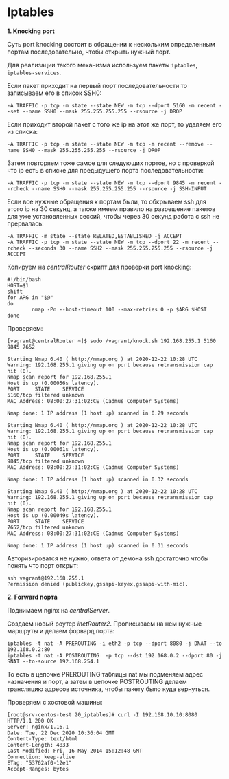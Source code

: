 # Iptables
**1. Knocking port**

Суть port knocking состоит в обращении к нескольким определенным портам последовательно, чтобы открыть нужный порт.

Для реализации такого механизма используем пакеты `iptables`, `iptables-services`.

Если пакет приходит на первый порт последовательности то записываем его в список SSH0:
```
-A TRAFFIC -p tcp -m state --state NEW -m tcp --dport 5160 -m recent --set --name SSH0 --mask 255.255.255.255 --rsource -j DROP
```
Если приходит второй пакет с того же ip на этот же порт, то удаляем его из списка:
```
-A TRAFFIC -p tcp -m state --state NEW -m tcp -m recent --remove --name SSH0 --mask 255.255.255.255 --rsource -j DROP
```
Затем повторяем тоже самое для следующих портов, но с проверкой что ip есть в списке для предыдущего порта последовательности:
```
-A TRAFFIC -p tcp -m state --state NEW -m tcp --dport 9845 -m recent --rcheck --name SSH0 --mask 255.255.255.255 --rsource -j SSH-INPUT
```
Если все нужные обращения к портам были, то обкрываем ssh для этого ip на 30 секунд, а также имеем правило на разрешение пакетов для уже установленных сессий, чтобы через 30 секунд работа с ssh не прервалась:
```
-A TRAFFIC -m state --state RELATED,ESTABLISHED -j ACCEPT
-A TRAFFIC -p tcp -m state --state NEW -m tcp --dport 22 -m recent --rcheck --seconds 30 --name SSH2 --mask 255.255.255.255 --rsource -j ACCEPT
```
Копируем на *centralRouter* скрипт для проверки port knocking:
```
#!/bin/bash
HOST=$1
shift
for ARG in "$@"
do
        nmap -Pn --host-timeout 100 --max-retries 0 -p $ARG $HOST
done
```

Проверяем:
```
[vagrant@centralRouter ~]$ sudo /vagrant/knock.sh 192.168.255.1 5160 9845 7652

Starting Nmap 6.40 ( http://nmap.org ) at 2020-12-22 10:28 UTC
Warning: 192.168.255.1 giving up on port because retransmission cap hit (0).
Nmap scan report for 192.168.255.1
Host is up (0.00056s latency).
PORT     STATE    SERVICE
5160/tcp filtered unknown
MAC Address: 08:00:27:31:02:CE (Cadmus Computer Systems)

Nmap done: 1 IP address (1 host up) scanned in 0.29 seconds

Starting Nmap 6.40 ( http://nmap.org ) at 2020-12-22 10:28 UTC
Warning: 192.168.255.1 giving up on port because retransmission cap hit (0).
Nmap scan report for 192.168.255.1
Host is up (0.00061s latency).
PORT     STATE    SERVICE
9845/tcp filtered unknown
MAC Address: 08:00:27:31:02:CE (Cadmus Computer Systems)

Nmap done: 1 IP address (1 host up) scanned in 0.32 seconds

Starting Nmap 6.40 ( http://nmap.org ) at 2020-12-22 10:28 UTC
Warning: 192.168.255.1 giving up on port because retransmission cap hit (0).
Nmap scan report for 192.168.255.1
Host is up (0.00049s latency).
PORT     STATE    SERVICE
7652/tcp filtered unknown
MAC Address: 08:00:27:31:02:CE (Cadmus Computer Systems)

Nmap done: 1 IP address (1 host up) scanned in 0.31 seconds
```
Авторизироватся не нужно, ответа от демона ssh достаточно чтобы понять что порт открыт:
```
ssh vagrant@192.168.255.1
Permission denied (publickey,gssapi-keyex,gssapi-with-mic).
```


**2. Forward порта**

Поднимаем nginx на *centralServer*. 

Создаем новый роутер *inetRouter2*. Прописываем на нем нужные маршруты и делаем форвард порта:
```
iptables -t nat -A PREROUTING -i eth2 -p tcp --dport 8080 -j DNAT --to 192.168.0.2:80
iptables -t nat -A POSTROUTING  -p tcp --dst 192.168.0.2 --dport 80 -j SNAT --to-source 192.168.254.1
```
То есть в цепочке PREROUTING таблицы nat мы подменяем адрес назначения и порт, а затем в цепочке POSTROUTING делаем трансляцию адресов источника, чтобы пакету было куда вернуться.

Проверяем с хостовой машины:
```
[root@srv-centos-test 20_iptables]# curl -I 192.168.10.10:8080
HTTP/1.1 200 OK
Server: nginx/1.16.1
Date: Tue, 22 Dec 2020 10:36:04 GMT
Content-Type: text/html
Content-Length: 4833
Last-Modified: Fri, 16 May 2014 15:12:48 GMT
Connection: keep-alive
ETag: "53762af0-12e1"
Accept-Ranges: bytes
```



